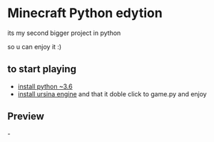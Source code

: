
# Minecraft Python edytion 

its my second bigger project in python 

so u can enjoy it :) 




## to start playing

 - [install python ~3.6](https://www.python.org/downloads/)
 - [install ursina engine](https://www.ursinaengine.org/installation.html)
 and that it doble click to game.py and enjoy
## Preview 

-[](https://user-images.githubusercontent.com/65898012/173879836-f72497bd-4ffc-4bac-9e39-382d1bd2fd8b.gif)
